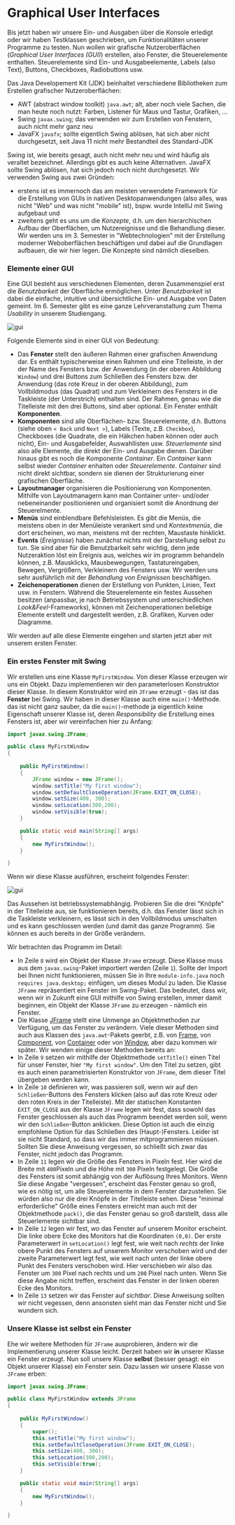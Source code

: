 # Graphical User Interfaces

Bis jetzt haben wir unsere Ein- und Ausgaben über die Konsole erledigt oder wir haben Testklassen geschrieben, um Funktionalitäten unserer Programme zu testen. Nun wollen wir grafische Nutzeroberflächen (*Graphical User Interfaces (GUI)*) erstellen, also Fenster, die Steuerelemente enthalten. Steuerelemente sind Ein- und Ausgabeelemente, Labels (also Text), Buttons, Checkboxes, Radiobuttons usw. 

Das Java Developement Kit (JDK) beinhaltet verschiedene Bibliotheken zum Erstellen grafischer Nutzeroberflächen:

- AWT (abstract window toolkit) `java.awt`; alt, aber noch viele Sachen, die man heute noch nutzt: Farben, Listener für Maus und Tastur, Grafiken, ...
- Swing `javax.swing`; das verwenden wir zum Erstellen von Fenstern, auch nicht mehr ganz neu
- JavaFX `javafx`; sollte eigentlich Swing ablösen, hat sich aber nicht durchgesetzt, seit Java 11 nicht mehr Bestandteil des Standard-JDK

Swing ist, wie bereits gesagt, auch nicht mehr neu und wird häufig als veraltet bezeichnet. Allerdings gibt es auch keine Alternativen. JavaFX sollte Swing ablösen, hat sich jedoch noch nicht durchgesetzt. Wir verwenden Swing aus zwei Gründen:

- erstens ist es immernoch das am meisten verwendete Framework für die Erstellung von GUIs in nativen Desktopanwendungen (also alles, was nicht "Web" und was nicht "mobile" ist), bspw. wurde IntelliJ mit Swing aufgebaut und
- zweitens geht es uns um die *Konzepte*, d.h. um den hierarchischen Aufbau der Oberflächen, um Nutzereignisse und die Behandlung dieser. Wir werden uns im 3. Semester in "Webtechnologien" mit der Erstellung moderner Weboberflächen beschäftigen und dabei auf die Grundlagen aufbauen, die wir hier legen. Die Konzepte sind nämlich dieselben. 

### Elemente einer GUI

Eine GUI besteht aus verschiedenen Elementen, deren Zusammenspiel erst die *Benutzbarkeit* der Oberfläche ermöglichen. Unter *Benutzbarkeit* ist dabei die einfache, intuitive und übersichtliche Ein- und Ausgabe von Daten gemeint. Im 6. Semester gibt es eine ganze Lehrveranstaltung zum Thema *Usability* in unserem Studiengang. 

![gui](./files/48_gui.png)

Folgende Elemente sind in einer GUI von Bedeutung:

- Das **Fenster** stellt den äußeren Rahmen einer grafischen Anwendung dar. Es enthält typischerweise einen Rahmen und eine Titelleiste, in der der Name des Fensters bzw. der Anwendung (in der oberen Abbildung `Window`) und drei Buttons zum Schließen des Fensters bzw. der Anwendung (das rote Kreuz in der oberen Abbildung), zum Vollbildmodus (das Quadrat) und zum Verkleinern des Fensters in die Taskleiste (der Unterstrich) enthalten sind. Der Rahmen, genau wie die Titelleiste mit den drei Buttons, sind aber optional. Ein Fenster enthält **Komponenten**.
- **Komponenten** sind alle Oberflächen- bzw. Steuerelemente, d.h. Buttons (siehe oben `< Back` und `Next >`), Labels (Texte, z.B. `Checkbox`), Checkboxes (die Quadrate, die ein Häkchen haben können oder auch nicht), Ein- und Ausgabefelder, Auswahllisten usw. *Steuerlemente* sind also alle Elemente, die direkt der Ein- und Ausgabe dienen. Darüber hinaus gibt es noch die Komponente *Container*. Ein *Container* kann selbst wieder *Container*  enhalten oder *Steuerelemente*. *Container* sind nicht direkt sichtbar, sondern sie dienen der Strukturierung einer grafischen Oberfläche. 
- **Layoutmanager** organisieren die Positionierung von Komponenten. Mithilfe von Layoutmanagern kann man Container unter- und/oder nebeneinander positionieren und organisiert somit die Anordnung der Steuerelmente. 
- **Menüs** sind einblendbare Befehlsleisten. Es gibt die Menüs, die meistens oben in der Menüleiste verankert sind und *Kontextmenüs*, die dort erscheinen, wo man, meistens mit der rechten, Maustaste hinklickt. 
- **Events** (*Ereignisse*) haben zunächst nichts mit der Darstellung selbst zu tun. Sie sind aber für die Benutzbarkeit sehr wichtig, denn jede Nutzeraktion löst ein Ereignis aus, welches wir im programm behandeln können, z.B. Mausklicks, Mausbewegungen, Tastatureingaben, Bewegen, Vergrößern, Verkleinern des Fensters usw. Wir werden uns sehr ausführlich mit der *Behandlung von Ereignissen* beschäftigen.
- **Zeichenoperationen** dienen der Erstellung von Punkten, Linien, Text usw. in Fenstern. Während die Steuerelemente ein festes Aussehen besitzen (anpassbar, je nach Betriebssystem und unterschiedlichen *Look&Feel*-Frameworks), können mit Zeichenoperationen beliebige Elemente erstellt und dargestellt werden, z.B. Grafiken, Kurven oder Diagramme.

Wir werden auf alle diese Elemente eingehen und starten jetzt aber mit unserem ersten Fenster. 

### Ein erstes Fenster mit Swing

Wir erstellen uns eine Klasse `MyFirstWindow`. Von dieser Klasse erzeugen wir uns ein Objekt. Dazu implementieren wir den parameterlosen Konstruktor dieser Klasse. In diesem Konstruktor wird ein `JFrame` erzeugt - das ist das **Fenster** bei Swing. Wir haben in dieser Klasse auch eine `main()`-Methode. das ist nicht ganz sauber, da die `main()`-methode ja eigentlich keine Eigenschaft unserer Klasse ist, deren *Responsibility* die Erstellung eines Fensters ist, aber wir vereinfachen hier zu Anfang:

```java linenums="1"
import javax.swing.JFrame;

public class MyFirstWindow 
{
	
	public MyFirstWindow()
	{
		JFrame window = new JFrame();
		window.setTitle("My first window");
		window.setDefaultCloseOperation(JFrame.EXIT_ON_CLOSE);
		window.setSize(400, 300);
		window.setLocation(300,200);
		window.setVisible(true);
	}

	public static void main(String[] args) 
	{
		new MyFirstWindow();
	}

}
```

Wenn wir diese Klasse ausführen, erscheint folgendes Fenster:

![gui](./files/49_gui.png)

Das Aussehen ist betriebssystemabhängig. Probieren Sie die drei "Knöpfe" in der Titelleiste aus, sie funktionieren bereits, d.h. das Fenster lässt sich in die Taskleiste verkleinern, es lässt sich in den Vollbildmodus umschalten und es kann geschlossen werden (und damit das ganze Programm). Sie können es auch bereits in der Größe verändern. 

Wir betrachten das Programm im Detail:

- In Zeile `8` wird ein Objekt der Klasse `JFrame` erzeugt. Diese Klasse muss aus dem `javax.swing`-Paket importiert werden (Zeile `1`). Sollte der Import bei Ihnen nicht funktionieren, müssen Sie in Ihre `module-info.java` noch `requires java.desktop;` einfügen, um dieses Modul zu laden. Die Klasse `JFrame` repräsentiert ein Fenster im Swing-Paket. Das bedeutet, dass wir, wenn wir in Zukunft eine GUI mithilfe von Swing erstellen, immer damit beginnen, ein Objekt der Klasse `JFrame` zu erzeugen - nämlich ein Fenster. 
- Die Klasse [JFrame](https://docs.oracle.com/en/java/javase/15/docs/api/java.desktop/javax/swing/JFrame.html) stellt eine Unmenge an Objektmethoden zur Verfügung, um das Fenster zu verändern. Viele dieser Methoden sind auch aus Klassen des `java.awt`-Pakets geerbt, z.B. von [Frame](https://docs.oracle.com/en/java/javase/15/docs/api/java.desktop/java/awt/Frame.html), von [Component](https://docs.oracle.com/en/java/javase/15/docs/api/java.desktop/java/awt/Component.html), von [Container](https://docs.oracle.com/en/java/javase/15/docs/api/java.desktop/java/awt/Container.html) oder von [Window](https://docs.oracle.com/en/java/javase/15/docs/api/java.desktop/java/awt/Window.html), aber dazu kommen wir später. Wir wenden einige dieser Methoden bereits an:
- In Zeile `9` setzen wir mithilfe der Objektmethode `setTitle()` einen Titel für unser Fenster, hier `"My first window"`. Um den Titel zu setzen, gibt es auch einen parametrisierten Konstruktor von `JFrame`, dem dieser Titel übergeben werden kann. 
- In Zeile `10` definieren wir, was passieren soll, wenn wir auf den `Schließen`-Buttons des Fensters klicken (also auf das rote Kreuz oder den roten Kreis in der Titelleiste). Mit der statischen Konstanten `EXIT_ON_CLOSE` aus der Klasse `JFrame` legen wir fest, dass sowohl das Fenster geschlossen als auch das Programm beendet werden soll, wenn wir den `Schließen`-Button anklicken. Diese Option ist auch die einzig empfohlene Option für das Schließen des (Haupt-)Fensters. Leider ist sie nicht Standard, so dass wir das immer mitprogrammieren müssen. Sollten Sie diese Anweisung vergessen, so schließt sich zwar das Fenster, nicht jedoch das Programm. 
- In Zeile `11` legen wir die Größe des Fensters in Pixeln fest. Hier wird die Breite mit `400`Pixeln und die Höhe mit `300` Pixeln festgelegt. Die Größe des Fensters ist somit abhängig von der Auflösung Ihres Monitors. Wenn Sie diese Angabe "vergessen", erscheint das Fenster genau so groß, wie es nötig ist, um alle Steuerelemente in dem Fenster darzustellen. Sie würden also nur die drei Knöpfe in der Titelleiste sehen. Diese "minimal erforderliche" Größe eines Fensters erreicht man auch mit der Objektmethode `pack()`, die das Fenster genau so groß darstellt, dass alle Steuerlemente sichtbar sind. 
- In Zeile `12` legen wir fest, *wo* das Fenster auf unserem Monitor erscheint. Die linke obere Ecke des Monitors hat die Koordinaten `(0,0)`. Der erste Parameterwert in `setLocation()` legt fest, wie weit nach *rechts* der linke obere Punkt des Fensters auf unserem Monitor verschoben wird und der zweite Parameterwert legt fest, wie weit nach *unten* der linke obere Punkt des Fensters verschoben wird. Hier verschieben wir also das Fenster um `300` Pixel nach rechts und um `200` Pixel nach unten. Wenn Sie diese Angabe nicht treffen, erscheint das Fenster in der linken oberen Ecke des Monitors. 
- In Zeile `13` setzen wir das Fenster auf *sichtbar*. Diese Anweisung sollten wir nicht vegessen, denn ansonsten sieht man das Fenster nicht und Sie wundern sich. 

### Unsere Klasse ist selbst ein Fenster

Ehe wir weitere Methoden für `JFrame` ausprobieren, ändern wir die Implementierung unserer Klasse leicht. Derzeit haben wir **in** unserer Klasse ein Fenster erzeugt. Nun soll unsere Klasse **selbst** (besser gesagt: ein Objekt unserer Klasse) ein Fenster sein. Dazu lassen wir unsere Klasse von `JFrame` erben:

```java linenums="1" hl_lines="3 8"
import javax.swing.JFrame;

public class MyFirstWindow extends JFrame
{
	
	public MyFirstWindow()
	{
		super();
		this.setTitle("My first window");
		this.setDefaultCloseOperation(JFrame.EXIT_ON_CLOSE);
		this.setSize(400, 300);
		this.setLocation(300,200);
		this.setVisible(true);
	}

	public static void main(String[] args) 
	{
		new MyFirstWindow();
	}

}
```


